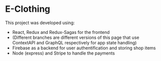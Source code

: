 #  E-Clothing

This project was developed using:

 - React, Redux and Redux-Sagas for the frontend
 - (Different branches are different versions of this page that use ContextAPI and GraphQL respectively for app state handling)
 - Firebase as a backend for user authentification and storing shop items
 - Node (express) and Stripe to handle the payments
